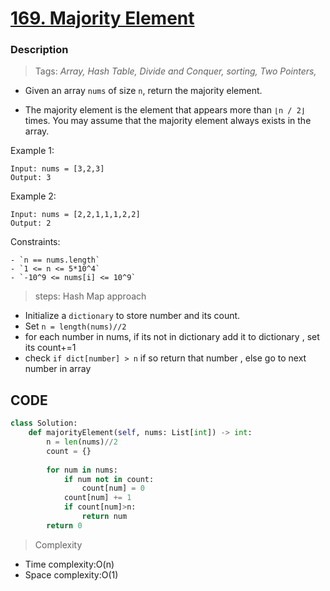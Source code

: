 # <a href="https://leetcode.com/problems/majority-element/?envType=study-plan-v2&envId=top-interview-150">169. Majority Element</a>

### Description

> Tags: *Array, Hash Table, Divide and Conquer, sorting, Two Pointers,*



- Given an array `nums` of size `n`, return the majority element.

- The majority element is the element that appears more than `⌊n / 2⌋` times. You may assume that the majority element always exists in the array.


 
Example 1:
```
Input: nums = [3,2,3]
Output: 3
```
Example 2:
```
Input: nums = [2,2,1,1,1,2,2]
Output: 2
```
Constraints:
```
- `n == nums.length`
- `1 <= n <= 5*10^4`
- `-10^9 <= nums[i] <= 10^9`

```
> steps: Hash Map approach

- Initialize a `dictionary` to store number and its count.
- Set `n = length(nums)//2`
- for each number in nums, if its not in dictionary add it to dictionary , set its count+=1
- check `if dict[number] > n` if so return that number , else go to next number in array

## CODE
```python
class Solution:
    def majorityElement(self, nums: List[int]) -> int:
        n = len(nums)//2
        count = {}
        
        for num in nums:
            if num not in count:
                count[num] = 0
            count[num] += 1
            if count[num]>n:
                return num
        return 0
```

> Complexity
- Time complexity:O(n)
- Space complexity:O(1)



